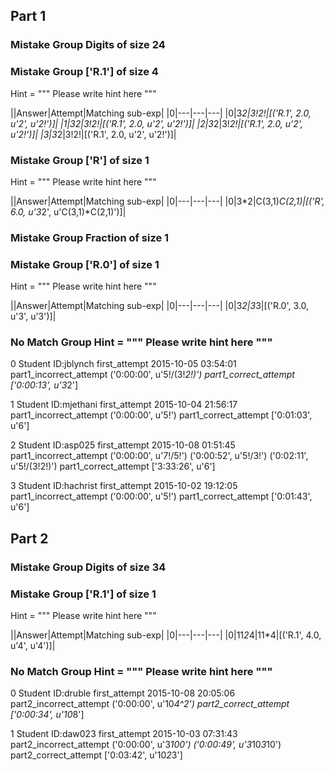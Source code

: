 ## Part 1

### Mistake Group Digits of size 24




### Mistake Group ['R.1'] of size 4
Hint = """ Please write hint here """

||Answer|Attempt|Matching sub-exp|
|0|---|---|---|
|0|3*2|3!*2!|[('R.1', 2.0, u'2', u'2!')]|
|1|3*2|3!2!|[('R.1', 2.0, u'2', u'2!')]|
|2|3*2|3!*2!|[('R.1', 2.0, u'2', u'2!')]|
|3|3*2|3!2!|[('R.1', 2.0, u'2', u'2!')]|




### Mistake Group ['R'] of size 1
Hint = """ Please write hint here """

||Answer|Attempt|Matching sub-exp|
|0|---|---|---|
|0|3*2|C(3,1)*C(2,1)|[('R', 6.0, u'3*2', u'C(3,1)*C(2,1)')]|




### Mistake Group Fraction of size 1




### Mistake Group ['R.0'] of size 1
Hint = """ Please write hint here """

||Answer|Attempt|Matching sub-exp|
|0|---|---|---|
|0|3*2|3*3|[('R.0', 3.0, u'3', u'3')]|




### No Match Group Hint = """ Please write hint here """

0 Student ID:jblynch
	first_attempt	2015-10-05 03:54:01
	part1_incorrect_attempt
				('0:00:00', u'5!/(3!*2!)')
	part1_correct_attempt	['0:00:13', u'3*2']

1 Student ID:mjethani
	first_attempt	2015-10-04 21:56:17
	part1_incorrect_attempt
				('0:00:00', u'5!')
	part1_correct_attempt	['0:01:03', u'6']

2 Student ID:asp025
	first_attempt	2015-10-08 01:51:45
	part1_incorrect_attempt
				('0:00:00', u'7!/5!')
				('0:00:52', u'5!/3!')
				('0:02:11', u'5!/(3!2!)')
	part1_correct_attempt	['3:33:26', u'6']

3 Student ID:hachrist
	first_attempt	2015-10-02 19:12:05
	part1_incorrect_attempt
				('0:00:00', u'5!')
	part1_correct_attempt	['0:01:43', u'6']












## Part 2

### Mistake Group Digits of size 34




### Mistake Group ['R.1'] of size 1
Hint = """ Please write hint here """

||Answer|Attempt|Matching sub-exp|
|0|---|---|---|
|0|11*2*4|11*4|[('R.1', 4.0, u'4', u'4')]|




### No Match Group Hint = """ Please write hint here """

0 Student ID:druble
	first_attempt	2015-10-08 20:05:06
	part2_incorrect_attempt
				('0:00:00', u'10*4^2')
	part2_correct_attempt	['0:00:34', u'10*8']

1 Student ID:daw023
	first_attempt	2015-10-03 07:31:43
	part2_incorrect_attempt
				('0:00:00', u'3*100')
				('0:00:49', u'3*10*3*10')
	part2_correct_attempt	['0:03:42', u'10*2*3']












